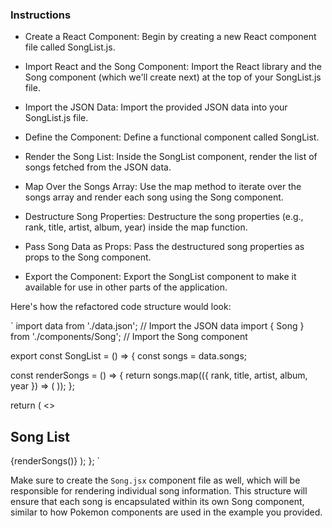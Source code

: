 ### Instructions

- Create a React Component: Begin by creating a new React component file called SongList.js.

- Import React and the Song Component: Import the React library and the Song component (which we'll create next) at the top of your SongList.js file.

- Import the JSON Data: Import the provided JSON data into your SongList.js file.

- Define the Component: Define a functional component called SongList.

- Render the Song List: Inside the SongList component, render the list of songs fetched from the JSON data.

- Map Over the Songs Array: Use the map method to iterate over the songs array and render each song using the Song component.

- Destructure Song Properties: Destructure the song properties (e.g., rank, title, artist, album, year) inside the map function.

- Pass Song Data as Props: Pass the destructured song properties as props to the Song component.

- Export the Component: Export the SongList component to make it available for use in other parts of the application.

Here's how the refactored code structure would look:

`
import data from './data.json'; // Import the JSON data
import { Song } from './components/Song'; // Import the Song component

export const SongList = () => {
const songs = data.songs;

const renderSongs = () => {
return songs.map(({ rank, title, artist, album, year }) => (
<Song
        key={rank}
        title={title}
        artist={artist}
        album={album}
        year={year}
      />
));
};

return (
<>

<h2>Song List</h2>
{renderSongs()}
</>
);
};
`

Make sure to create the `Song.jsx` component file as well, which will be responsible for rendering individual song information. This structure will ensure that each song is encapsulated within its own Song component, similar to how Pokemon components are used in the example you provided.
